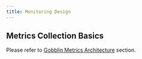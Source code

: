 ```yaml
---
title: Monitoring Design
---
```


Metrics Collection Basics
-----------------

Please refer to [Gobblin Metrics Architecture](../metrics/Gobblin-Metrics-Architecture) section.
